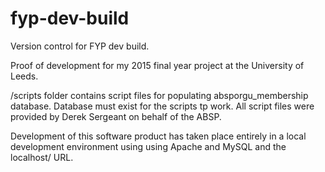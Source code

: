 # fyp-dev-build #

Version control for FYP dev build.

Proof of development for my 2015 final year project at the University of Leeds.

/scripts folder contains script files for populating absporgu_membership database. Database must exist for the scripts tp work. All script files were provided by Derek Sergeant on behalf of the ABSP.

Development of this software product has taken place entirely in a local development environment using using Apache and MySQL and the localhost/ URL.